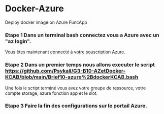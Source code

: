 # Docker-Azure

Deploy docker image on Azure FuncApp

### Etape 1 Dans un terminal bash connectez vous a Azure avec un "az login".

Vous êtes maintenant connecté à votre souscription Azure.

### Etape 2 Dans un premier temps nous allons executer le script <https://github.com/Psykali/G3-B10-AZetDocker-KCAB/blob/main/Brief10-azure%2BdockerKCAB.bash>

Une fois le script terminé vous avez votre groupe de ressource, votre compte storage, azure fonction app et le slot.

### Etape 3 Faire la fin des configurations sur le portail Azure.